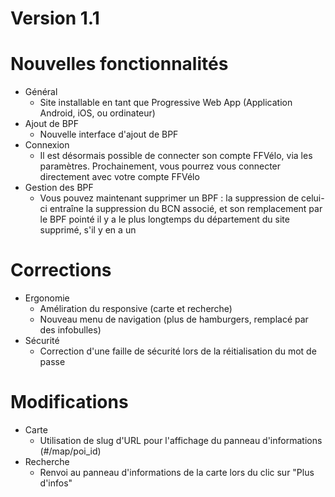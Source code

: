 # Version 1.1
# Nouvelles fonctionnalités
- Général
  - Site installable en tant que Progressive Web App (Application Android, iOS, ou ordinateur)
- Ajout de BPF
  - Nouvelle interface d'ajout de BPF
- Connexion
  - Il est désormais possible de connecter son compte FFVélo, via les paramètres. Prochainement, vous pourrez vous connecter directement avec votre compte FFVélo
- Gestion des BPF
  - Vous pouvez maintenant supprimer un BPF : la suppression de celui-ci entraîne la suppression du BCN associé, et son remplacement par le BPF pointé il y a le plus longtemps du département du site supprimé, s'il y en a un

# Corrections
- Ergonomie
    - Améliration du responsive (carte et recherche)
    - Nouveau menu de navigation (plus de hamburgers, remplacé par des infobulles)
- Sécurité
  - Correction d'une faille de sécurité lors de la réitialisation du mot de passe

# Modifications
- Carte
  - Utilisation de slug d'URL pour l'affichage du panneau d'informations (#/map/poi_id)
-  Recherche
   - Renvoi au panneau d'informations de la carte lors du clic sur "Plus d'infos"
